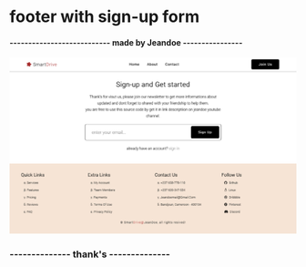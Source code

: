 # footer with sign-up form
#### --------------------------- made by Jeandoe ----------------
![screenshot description of projet](https://github.com/mrvin100/footer-with-sign-up-form/blob/2527151f5c7af93fd63278e3b041cde38029b0bd/screenshots/large-light.png)
### -------------- thank's --------------